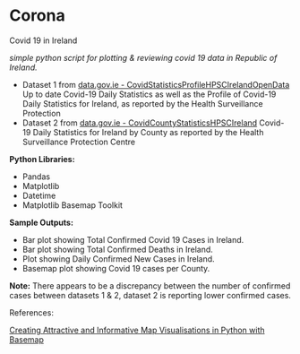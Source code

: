 # Corona
Covid 19 in Ireland

*simple python script for plotting & reviewing covid 19 data in Republic of Ireland.*

- Dataset 1 from [data.gov.ie - CovidStatisticsProfileHPSCIrelandOpenData](https://data.gov.ie/dataset/covidstatisticsprofilehpscirelandopendata/resource/b8143e99-4929-41bc-ac1c-5520c0666b20)
Up to date Covid-19 Daily Statistics as well as the Profile of Covid-19 Daily Statistics for Ireland, as reported by the Health Surveillance Protection
- Dataset 2 from [data.gov.ie - CovidCountyStatisticsHPSCIreland](https://data.gov.ie/dataset/covidcountystatisticshpscireland/resource/db9ee961-0ea9-4f74-b137-a625ffb0efe9)
Covid-19 Daily Statistics for Ireland by County as reported by the Health Surveillance Protection Centre

**Python Libraries:**
- Pandas
- Matplotlib
- Datetime
- Matplotlib Basemap Toolkit

**Sample Outputs:**
- Bar plot showing Total Confirmed Covid 19 Cases in Ireland.
- Bar plot showing Total Confirmed Deaths in Ireland.
- Plot showing Daily Confirmed New Cases in Ireland.
- Basemap plot showing Covid 19 cases per County.


**Note:** There appears to be a discrepancy between the number of confirmed cases between datasets 1 & 2, dataset 2 is reporting lower confirmed cases.

References:

[Creating Attractive and Informative Map Visualisations in Python with Basemap](https://www.datadependence.com/2016/06/creating-map-visualisations-in-python/)



